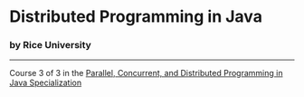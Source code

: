 # Distributed Programming in Java
### by Rice University

---

Course 3 of 3 in the [Parallel, Concurrent, and Distributed Programming in Java Specialization](https://www.coursera.org/specializations/pcdp) 
